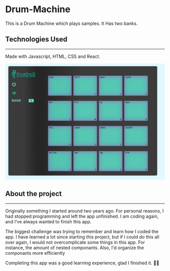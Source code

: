 # Drum-Machine

This is a Drum Machine which plays samples. It Has two banks.

## Technologies Used

---

Made with Javascript, HTML, CSS and React.

![Drum Droid image](DrumDroid.png)

## About the project

---

Originally something I started around two years ago. For personal reasons, I had stopped programming and left the app unfinished. I am coding again, and I've always wanted to finish this app. 

The biggest challenge was trying to remember and learn how I coded the app. I have learned a lot since starting this project, but if I could do this all over again, I would not overcomplicate some things in this app. For instance, the amount of nested componants. Also, I'd organize the componants more efficiently 

Completing this app was a good learning experience, glad I finished it. 🐱‍💻
